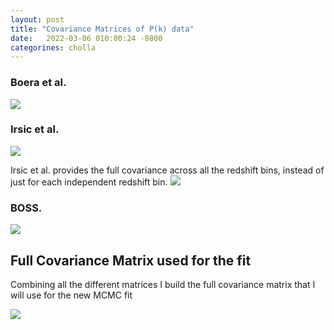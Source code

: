 ```yaml
---
layout: post
title: "Covariance Matrices of P(k) data"
date:   2022-03-06 010:00:24 -0800
categorines: cholla
---
```



### Boera et al. 
<img src="{{ site.url }}assets/images/thermal_covariance_matrix_data/covariance_matrix_boera_normalized.png">


### Irsic et al. 
<img src="{{ site.url }}assets/images/thermal_covariance_matrix_data/covariance_matrix_irsic_normalized.png">

Irsic et al. provides the full covariance across all the redshift bins, instead of just for each independent redshift bin.
<img src="{{ site.url }}assets/images/thermal_covariance_matrix_data/covariance_matrix_irsic_full_normalized.png">

### BOSS. 
<img src="{{ site.url }}assets/images/thermal_covariance_matrix_data/covariance_matrix_boss_normalized.png">


## Full Covariance Matrix used for the fit

Combining all the different matrices I build the full covariance matrix that I will use for the new MCMC fit


<img src="{{ site.url }}assets/images/thermal_covariance_matrix_data/covariance_matrix_normalized.png">
     
